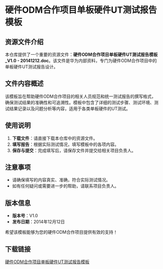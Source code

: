 # 硬件ODM合作项目单板硬件UT测试报告模板

## 资源文件介绍

本仓库提供了一个重要的资源文件：**硬件ODM合作项目单板硬件UT测试报告模板_V1.0 - 20141212.doc**。该文件是华为内部资料，专门为硬件ODM合作项目中的单板硬件UT测试报告设计。

## 文件内容概述

该模板旨在帮助硬件ODM合作项目的相关人员规范和统一测试报告的撰写格式，确保测试结果的准确性和可追溯性。模板中包含了详细的测试步骤、测试环境、测试结果记录以及问题分析等内容，适用于各类单板硬件的UT测试。

## 使用说明

1. **下载文件**：请直接下载本仓库中的资源文件。
2. **填写报告**：根据实际测试情况，填写模板中的各项内容。
3. **保存与提交**：完成填写后，请保存文件并提交给相关项目负责人。

## 注意事项

- 请确保填写的内容真实、准确，符合实际测试情况。
- 如有任何疑问或需要进一步的帮助，请联系项目负责人。

## 版本信息

- **版本号**：V1.0
- **发布日期**：2014年12月12日

希望该模板能够为您的硬件ODM合作项目提供有效的支持！

## 下载链接

[硬件ODM合作项目单板硬件UT测试报告模板](https://pan.quark.cn/s/815c74d646bf)